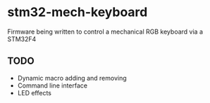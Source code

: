 # stm32-mech-keyboard
Firmware being written to control a mechanical RGB keyboard via a STM32F4

## TODO

* Dynamic macro adding and removing
* Command line interface
* LED effects
